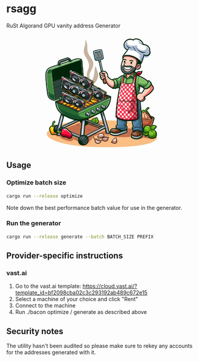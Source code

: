 # rsagg

RuSt Algorand GPU vanity address Generator

<p align="center">
  <img width="300" height="300" src="logo.jpeg">
</p>

## Usage

### Optimize batch size

```bash
cargo run --release optimize
```

Note down the best performance batch value for use in the generator.

### Run the generator

```bash
cargo run --release generate --batch BATCH_SIZE PREFIX
```

## Provider-specific instructions

### vast.ai

1. Go to the vast.ai template: https://cloud.vast.ai/?template_id=bf2098cba02c3c293192ab489c672e15
2. Select a machine of your choice and click "Rent"
3. Connect to the machine
4. Run ./bacon optimize / generate as described above

## Security notes

The utility hasn't been audited so please make sure to rekey any accounts for the addresses generated with it.